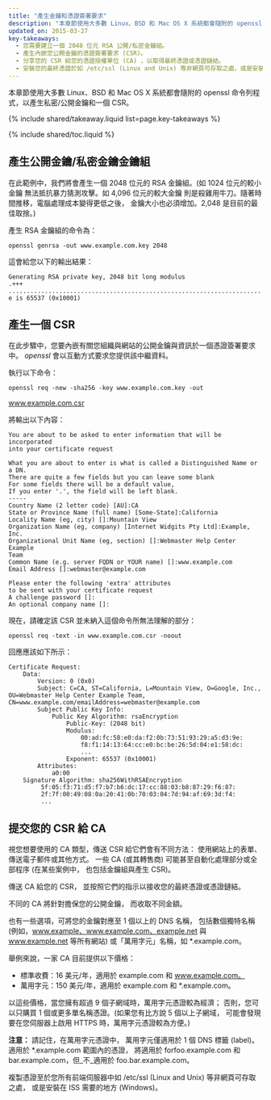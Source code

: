 ```yaml
---
title: "產生金鑰和憑證簽署要求"
description: "本章節使用大多數 Linux、BSD 和 Mac OS X 系統都會隨附的 openssl 命令列程式，以產生私密/公開金鑰和一個 CSR。"
updated_on: 2015-03-27
key-takeaways:
  - 您需要建立一個 2048 位元 RSA 公開/私密金鑰組。
  - 產生內嵌您公開金鑰的憑證簽署要求 (CSR)。
  - 分享您的 CSR 給您的憑證授權單位 (CA) ，以取得最終憑證或憑證鏈結。
  - 安裝您的最終憑證於如 /etc/ssl (Linux and Unix) 等非網頁可存取之處，或是安裝在 ISS 需要的地方 (Windows)。
---
```


<p class="intro">
  本章節使用大多數 Linux、BSD 和 Mac OS X 系統都會隨附的 openssl 命令列程式，以產生私密/公開金鑰和一個 CSR。
</p>

{% include shared/takeaway.liquid list=page.key-takeaways %}

{% include shared/toc.liquid %}

## 產生公開金鑰/私密金鑰金鑰組

在此範例中，我們將會產生一個 2048 位元的 RSA 金鑰組。(如 1024 位元的較小金鑰
無法抵抗暴力猜測攻擊。如 4,096 位元的較大金鑰
則是殺雞用牛刀。隨著時間推移，電腦處理成本變得更低之後，
金鑰大小也必須增加。2,048 是目前的最佳取捨。)

產生 RSA 金鑰組的命令為：

    openssl genrsa -out www.example.com.key 2048

這會給您以下的輸出結果：

    Generating RSA private key, 2048 bit long modulus
    .+++
    .......................................................................................+++
    e is 65537 (0x10001)

## 產生一個 CSR

在此步驟中，您要內嵌有關您組織與網站的公開金鑰與資訊於一個憑證簽署要求中。
*openssl* 會以互動方式要求您提供該中繼資料。


執行以下命令：

    openssl req -new -sha256 -key www.example.com.key -out
www.example.com.csr

將輸出以下內容：

    You are about to be asked to enter information that will be incorporated
    into your certificate request

    What you are about to enter is what is called a Distinguished Name or a DN.
    There are quite a few fields but you can leave some blank
    For some fields there will be a default value,
    If you enter '.', the field will be left blank.
    -----
    Country Name (2 letter code) [AU]:CA
    State or Province Name (full name) [Some-State]:California
    Locality Name (eg, city) []:Mountain View
    Organization Name (eg, company) [Internet Widgits Pty Ltd]:Example, Inc.
    Organizational Unit Name (eg, section) []:Webmaster Help Center Example
    Team
    Common Name (e.g. server FQDN or YOUR name) []:www.example.com
    Email Address []:webmaster@example.com

    Please enter the following 'extra' attributes
    to be sent with your certificate request
    A challenge password []:
    An optional company name []:

現在，請確定該 CSR 並未納入這個命令所無法理解的部分：

    openssl req -text -in www.example.com.csr -noout

回應應該如下所示：

    Certificate Request:
        Data:
            Version: 0 (0x0)
            Subject: C=CA, ST=California, L=Mountain View, O=Google, Inc.,
    OU=Webmaster Help Center Example Team,
    CN=www.example.com/emailAddress=webmaster@example.com
            Subject Public Key Info:
                Public Key Algorithm: rsaEncryption
                    Public-Key: (2048 bit)
                    Modulus:
                        00:ad:fc:58:e0:da:f2:0b:73:51:93:29:a5:d3:9e:
                        f8:f1:14:13:64:cc:e0:bc:be:26:5d:04:e1:58:dc:
                        ...
                    Exponent: 65537 (0x10001)
            Attributes:
                a0:00
        Signature Algorithm: sha256WithRSAEncryption
             5f:05:f3:71:d5:f7:b7:b6:dc:17:cc:88:03:b8:87:29:f6:87:
             2f:7f:00:49:08:0a:20:41:0b:70:03:04:7d:94:af:69:3d:f4:
             ...

## 提交您的 CSR 給 CA

視您想要使用的 CA 類型，傳送 CSR 給它們會有不同方法： 
使用網站上的表單、傳送電子郵件或其他方式。
一些 CA (或其轉售商) 可能甚至自動化處理部分或全部程序 (在某些案例中，
也包括金鑰組與產生 CSR)。

傳送 CA 給您的 CSR，
並按照它們的指示以接收您的最終憑證或憑證鏈結。

不同的 CA 將針對擔保您的公開金鑰，
而收取不同金額。

也有一些選項，可將您的金鑰對應至 1 個以上的 DNS 名稱，
包括數個獨特名稱 (例如，www.example、www.example.com、example.net 與 www.example.net 等所有網站) 
或「萬用字元」名稱，如 \*.example.com。

舉例來說，一家 CA 目前提供以下價格：

* 標準收費：16 美元/年，適用於 example.com 和 www.example.com。
* 萬用字元：150 美元/年，適用於 example.com 和 \*.example.com。

以這些價格，當您擁有超過 9 個子網域時，萬用字元憑證較為經濟；
否則，您可以只購買 1 個或更多單名稱憑證。(如果您有比方說 5 個以上子網域，
可能會發現要在您伺服器上啟用 HTTPS 時，萬用字元憑證較為方便。)


**注意：** 請記住，在萬用字元憑證中，
萬用字元僅適用於 1 個 DNS 標籤 (label)。適用於 \*.example.com 範圍內的憑證，
將適用於 forfoo.example.com 和 bar.example.com，但_不_適用於 foo.bar.example.com。

複製憑證至於您所有前端伺服器中如 /etc/ssl (Linux and Unix) 等非網頁可存取之處，
或是安裝在 ISS 需要的地方 (Windows)。

